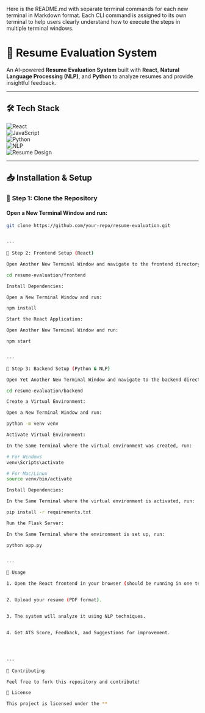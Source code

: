 Here is the README.md with separate terminal commands for each new terminal in Markdown format. Each CLI command is assigned to its own terminal to help users clearly understand how to execute the steps in multiple terminal windows.

# 📄 Resume Evaluation System  

An AI-powered **Resume Evaluation System** built with **React**, **Natural Language Processing (NLP)**, and **Python** to analyze resumes and provide insightful feedback.  

---

## 🛠️ Tech Stack  

![React](https://img.shields.io/badge/React-61DAFB?style=for-the-badge&logo=react&logoColor=black)  
![JavaScript](https://img.shields.io/badge/JavaScript-F7DF1E?style=for-the-badge&logo=javascript&logoColor=black)  
![Python](https://img.shields.io/badge/Python-3776AB?style=for-the-badge&logo=python&logoColor=white)  
![NLP](https://img.shields.io/badge/NLP-FF6F00?style=for-the-badge&logo=ai&logoColor=white)  
![Resume Design](https://img.shields.io/badge/Resume%20Design-8A2BE2?style=for-the-badge&logo=adobe&logoColor=white)  

---

## 📥 Installation & Setup  

### 🔹 **Step 1: Clone the Repository**  
#### **Open a New Terminal Window** and run:
```bash
git clone https://github.com/your-repo/resume-evaluation.git


---

🔹 Step 2: Frontend Setup (React)

Open Another New Terminal Window and navigate to the frontend directory:

cd resume-evaluation/frontend

Install Dependencies:

Open a New Terminal Window and run:

npm install

Start the React Application:

Open Another New Terminal Window and run:

npm start


---

🔹 Step 3: Backend Setup (Python & NLP)

Open Yet Another New Terminal Window and navigate to the backend directory:

cd resume-evaluation/backend

Create a Virtual Environment:

Open a New Terminal Window and run:

python -m venv venv

Activate Virtual Environment:

In the Same Terminal where the virtual environment was created, run:

# For Windows
venv\Scripts\activate

# For Mac/Linux
source venv/bin/activate

Install Dependencies:

In the Same Terminal where the virtual environment is activated, run:

pip install -r requirements.txt

Run the Flask Server:

In the Same Terminal where the environment is set up, run:

python app.py


---

🎯 Usage

1. Open the React frontend in your browser (should be running in one terminal).


2. Upload your resume (PDF format).


3. The system will analyze it using NLP techniques.


4. Get ATS Score, Feedback, and Suggestions for improvement.




---

📌 Contributing

Feel free to fork this repository and contribute!

📜 License

This project is licensed under the **

